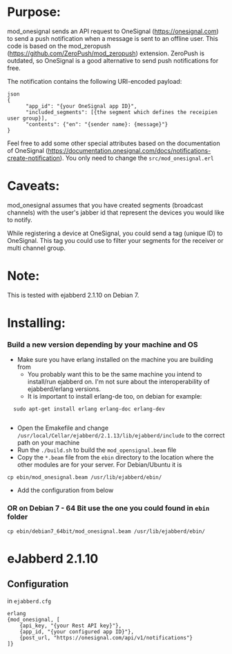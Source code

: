Purpose:
=========

mod_onesignal sends an API request to OneSignal (https://onesignal.com) to send a push notification when a message is sent to an offline user.
This code is based on the mod_zeropush (https://github.com/ZeroPush/mod_zeropush) extension. ZeroPush is outdated, so OneSignal is a good alternative to send push notifications for free.


The notification contains the following URI-encoded payload:

```
json
{
      "app_id": "{your OneSignal app ID}",
      "included_segments": [{the segment which defines the receipien user group}],
      "contents": {"en": "{sender name}: {message}"}
}
```

Feel free to add some other special attributes based on the documentation of OneSignal (https://documentation.onesignal.com/docs/notifications-create-notification). You only need to change the `src/mod_onesignal.erl`


Caveats:
=========

mod_onesignal assumes that you have created segments (broadcast channels) with the user's jabber id that represent the devices you would like to notify.

While registering a device at OneSignal, you could send a tag (unique ID) to OneSignal. This tag you could use to filter your segments for the receiver or multi channel group.

Note:
==========

This is tested with ejabberd 2.1.10 on Debian 7.

Installing:
==========

### Build a new version depending by your machine and OS

* Make sure you have erlang installed on the machine you are building from
  *  You probably want this to be the same machine you intend to install/run ejabberd on. I'm not sure about the interoperability of ejabberd/erlang versions.
  * It is important to install erlang-de too, on debian for example:
  
```
  sudo apt-get install erlang erlang-doc erlang-dev
  
```


* Open the Emakefile and change `/usr/local/Cellar/ejabberd/2.1.13/lib/ejabberd/include` to the correct path on your machine
* Run the `./build.sh` to build the `mod_opensignal.beam` file
* Copy the `*.beam` file from the `ebin` directory to the location where the other modules are for your server. For Debian/Ubuntu it is 

```
cp ebin/mod_onesignal.beam /usr/lib/ejabberd/ebin/
```

* Add the configuration from below
 

### OR on Debian 7 - 64 Bit use the one you could found in `ebin` folder

```
cp ebin/debian7_64bit/mod_onesignal.beam /usr/lib/ejabberd/ebin/
```


eJabberd 2.1.10
===

Configuration
---

in `ejabberd.cfg`

```
erlang
{mod_onesignal, [
    {api_key, "{your Rest API key}"},
    {app_id, "{your configured app ID}"},
    {post_url, "https://onesignal.com/api/v1/notifications"}
]}
```

